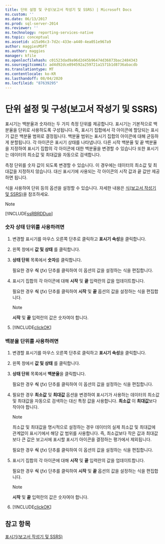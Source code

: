 ```yaml
---
title: 단위 설정 및 구성(보고서 작성기 및 SSRS) | Microsoft Docs
ms.custom: ''
ms.date: 06/13/2017
ms.prod: sql-server-2014
ms.reviewer: ''
ms.technology: reporting-services-native
ms.topic: conceptual
ms.assetid: a15a96c3-7d2c-433e-a440-4ea051e967a9
author: maggiesMSFT
ms.author: maggies
manager: kfile
ms.openlocfilehash: c01523dad9a96d2d45b96474d36873bac2484343
ms.sourcegitcommit: ad4d92dce894592a259721a1571b1d8736abacdb
ms.translationtype: MT
ms.contentlocale: ko-KR
ms.lasthandoff: 08/04/2020
ms.locfileid: "87639295"
---
```

# <a name="set-and-configure-measurement-units-report-builder-and-ssrs"></a>단위 설정 및 구성(보고서 작성기 및 SSRS)
  표시기는 백분율과 숫자라는 두 가지 측정 단위를 제공합니다. 표시기는 기본적으로 백분율을 단위로 사용하도록 구성됩니다. 즉, 표시기 집합에서 각 아이콘에 할당되는 표시기 값은 백분율 범위로 결정됩니다. 백분율 범위는 표시기 집합의 아이콘에 대해 균등하게 분할됩니다. 각 아이콘은 표시기 상태를 나타냅니다. 다른 시작 백분율 및 끝 백분율을 지정하여 표시기 집합의 각 아이콘에 대한 백분율을 변경할 수 있습니다 또한 표시기는 데이터의 최소값 및 최대값을 자동으로 검색합니다.  
  
 측정 단위를 숫자 값이 되도록 변경할 수 있습니다. 이 경우에는 데이터의 최소값 및 최대값을 지정하지 않습니다. 대신 표시기에 사용되는 각 아이콘의 시작 값과 끝 값만 제공하면 됩니다.  
  
 식을 사용하여 단위 등의 옵션을 설정할 수 있습니다. 자세한 내용은 [식&#40;보고서 작성기 및 SSRS&#41;](expressions-report-builder-and-ssrs.md)을 참조하세요.  
  
> [!NOTE]  
>  [!INCLUDE[ssRBRDDup](../../includes/ssrbrddup-md.md)]  
  
### <a name="to-use-the-numeric-state-measurement-unit"></a>숫자 상태 단위를 사용하려면  
  
1.  변경할 표시기를 마우스 오른쪽 단추로 클릭하고 **표시기 속성**을 클릭합니다.  
  
2.  왼쪽 창에서 **값 및 상태** 를 클릭합니다.  
  
3.  **상태 단위** 목록에서 **숫자**를 클릭합니다.  
  
     필요한 경우 **식** (*fx*) 단추를 클릭하여 이 옵션의 값을 설정하는 식을 편집합니다.  
  
4.  표시기 집합의 각 아이콘에 대해 **시작** 및 **끝** 입력란의 값을 업데이트합니다.  
  
     필요한 경우 **식** (*fx*) 단추를 클릭하여 **시작** 및 **끝** 옵션의 값을 설정하는 식을 편집합니다.  
  
    > [!NOTE]  
    >  **시작** 및 **끝** 입력란의 값은 숫자여야 합니다.  
  
5.  [!INCLUDE[clickOK](../../includes/clickok-md.md)]  
  
### <a name="to-use-the-percentage-measurement-unit"></a>백분율 단위를 사용하려면  
  
1.  변경할 표시기를 마우스 오른쪽 단추로 클릭하고 **표시기 속성**을 클릭합니다.  
  
2.  왼쪽 창에서 **값 및 상태** 를 클릭합니다.  
  
3.  **상태 단위** 목록에서 **백분율**을 클릭합니다.  
  
     필요한 경우 **식** (*fx*) 단추를 클릭하여 이 옵션의 값을 설정하는 식을 편집합니다.  
  
4.  필요한 경우 **최소값** 및 **최대값** 옵션을 변경하여 표시기가 사용하는 데이터의 최소값 및 최대값을 자동으로 검색하는 대신 특정 값을 사용합니다. **최소값** 이 **최대값**보다 작아야 합니다.  
  
    > [!NOTE]  
    >  최소값 및 최대값을 명시적으로 설정하는 경우 데이터의 실제 최소값 및 최대값에 관계없이 표시기에서 해당 값 범위를 사용합니다. 즉, 최소값보다 작은 값과 최대값보다 큰 값은 보고서에 표시할 표시기 아이콘을 결정하는 평가에서 제외됩니다.  
  
     필요한 경우 **식** (*fx*) 단추를 클릭하여 이 옵션의 값을 설정하는 식을 편집합니다.  
  
5.  표시기 집합의 각 아이콘에 대해 **시작** 및 **끝** 입력란의 값을 업데이트합니다.  
  
     필요한 경우 **식** (*fx*) 단추를 클릭하여 **시작** 및 **끝** 옵션의 값을 설정하는 식을 편집합니다.  
  
    > [!NOTE]  
    >  **시작** 및 **끝** 입력란의 값은 숫자여야 합니다.  
  
6.  [!INCLUDE[clickOK](../../includes/clickok-md.md)]  
  
## <a name="see-also"></a>참고 항목  
 [표시기&#40;보고서 작성기 및 SSRS&#41;](indicators-report-builder-and-ssrs.md)  
  
  
